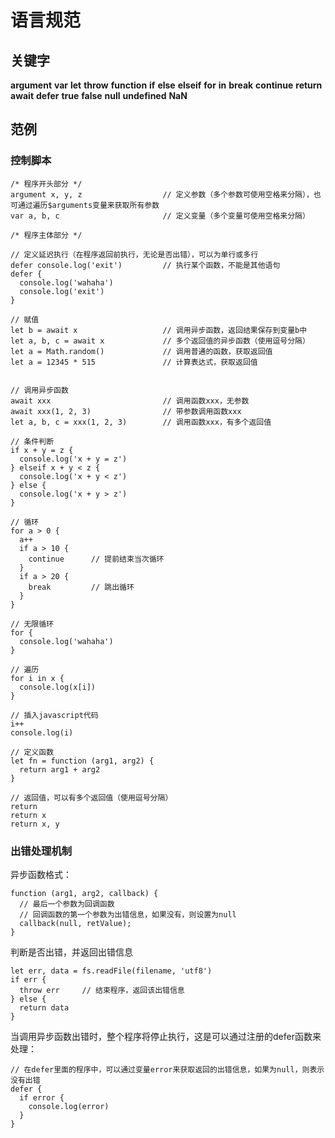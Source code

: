 语言规范
===============

## 关键字

__argument__
__var__
__let__
__throw__
__function__
__if__
__else__
__elseif__
__for__
__in__
__break__
__continue__
__return__
__await__
__defer__
__true__
__false__
__null__
__undefined__
__NaN__


## 范例

### 控制脚本

```
/* 程序开头部分 */
argument x, y, z                  // 定义参数（多个参数可使用空格来分隔），也可通过遍历$arguments变量来获取所有参数
var a, b, c                       // 定义变量（多个变量可使用空格来分隔）

/* 程序主体部分 */

// 定义延迟执行（在程序返回前执行，无论是否出错），可以为单行或多行
defer console.log('exit')         // 执行某个函数，不能是其他语句
defer {
  console.log('wahaha')
  console.log('exit')
}

// 赋值
let b = await x                   // 调用异步函数，返回结果保存到变量b中
let a, b, c = await x             // 多个返回值的异步函数（使用逗号分隔）
let a = Math.random()             // 调用普通的函数，获取返回值
let a = 12345 * 515               // 计算表达式，获取返回值


// 调用异步函数
await xxx                         // 调用函数xxx，无参数
await xxx(1, 2, 3)                // 带参数调用函数xxx
let a, b, c = xxx(1, 2, 3)        // 调用函数xxx，有多个返回值

// 条件判断
if x + y = z {
  console.log('x + y = z')
} elseif x + y < z {
  console.log('x + y < z')
} else {
  console.log('x + y > z')
}

// 循环
for a > 0 {
  a++
  if a > 10 {
    continue      // 提前结束当次循环
  }
  if a > 20 {
    break         // 跳出循环
  }
}

// 无限循环
for {
  console.log('wahaha')
}

// 遍历
for i in x {
  console.log(x[i])
}

// 插入javascript代码
i++
console.log(i)

// 定义函数
let fn = function (arg1, arg2) {
  return arg1 + arg2
}

// 返回值，可以有多个返回值（使用逗号分隔）
return
return x
return x, y
```

### 出错处理机制

异步函数格式：

```
function (arg1, arg2, callback) {
  // 最后一个参数为回调函数
  // 回调函数的第一个参数为出错信息，如果没有，则设置为null
  callback(null, retValue);
}
```

判断是否出错，并返回出错信息

```
let err, data = fs.readFile(filename, 'utf8')
if err {
  throw err     // 结束程序，返回该出错信息
} else {
  return data
}
```

当调用异步函数出错时，整个程序将停止执行，这是可以通过注册的defer函数来处理：

```
// 在defer里面的程序中，可以通过变量error来获取返回的出错信息，如果为null，则表示没有出错
defer {
  if error {
    console.log(error)
  }
}
```
